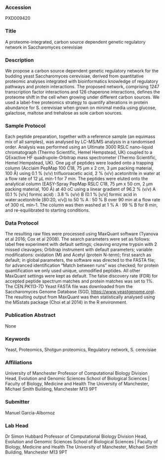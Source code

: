 ### Accession
PXD009420

### Title
A proteome-integrated, carbon source dependent genetic regulatory network in Saccharomyces cerevisiae

### Description
We propose a carbon source dependent genetic regulatory network for the budding yeast Saccharomyces cerevisiae, derived from quantitative proteomic analyses integrated with bioinformatics knowledge of regulatory pathways and protein interactions. The proposed network, comprising 1247 transcription factor interactions and 126 chaperone interactions, defines the proteome shift in the cell when growing under different carbon sources. We used a label-free proteomics strategy to quantify alterations in protein abundance for S. cerevisiae when grown on minimal media using glucose, galactose, maltose and trehalose as sole carbon sources.

### Sample Protocol
Each peptide preparation, together with a reference sample (an equimass mix of all samples), was analysed by LC-MS/MS analysis in a randomised order. Analysis was performed using an Ultimate 3000 RSLC nano-liquid chromatograph (Thermo Scientific, Hemel Hempstead, UK) coupled to a QExactive HF quadrupole-Orbitrap mass spectrometer (Thermo Scientific, Hemel Hempstead, UK). One µg of peptides were loaded onto a trapping column (Acclaim PepMap 100 C18, 75 µm x 2 cm, 3 µm packing material, 100 Å) using 0.1 % (v/v) trifluoroacetic acid, 2 % (v/v) acetonitrile in water at a flow rate of 12 µL min-1 for 7 min. The peptides were eluted onto the analytical column (EASY-Spray PepMap RSLC C18, 75 µm x 50 cm, 2 µm packing material, 100 Å) at 40 oC using a linear gradient of 96.2 % (v/v) A (0.1 % [v/v] formic acid) : 3.8 % (v/v) B (0.1 % [v/v] formic acid in water:acetonitrile [80:20, v/v]) to 50 % A : 50 % B over 90 min at a flow rate of 300 nL min-1. The column was then washed at 1 % A : 99 % B for 8 min, and re-equilibrated to starting conditions.

### Data Protocol
The resulting raw files were processed using MaxQuant software (Tyanova et al 2016; Cox et al 2008). The search parameters were set as follows: label free experiment with default settings; cleaving enzyme trypsin with 2 missed cleavages; Orbitrap instrument with default parameters; variable modifications: oxidation (M) and Acetyl (protein N-term); first search as default; in global parameters, the software was directed to the FASTA file; for advanced identification “Match between runs” was checked; for protein quantification we only used unique, unmodified peptides. All other MaxQuant settings were kept as default. The false discovery rate (FDR) for accepted peptide spectrum matches and protein matches was set to 1%. The CEN.PK113-7D Yeast FASTA file was downloaded from the Saccharomyces Genome Database (SGD, https://www.yeastgenome.org). The resulting output from MaxQuant was then statistically analysed using the MSstats package (Choi et al 2014) in the R environment.

### Publication Abstract
None

### Keywords
Yeast, Proteomics, Shotgun proteomics, Regulatory network, S. cerevisiae

### Affiliations
University of Manchester
Professor of Computational Biology  Division Head, Evolution and Genomic Sciences  School of Biological Sciences | Faculty of Biology, Medicine and Health The University of Manchester, Michael Smith Building, Manchester M13 9PT

### Submitter
Manuel Garcia-Albornoz

### Lab Head
Dr Simon Hubbard
Professor of Computational Biology  Division Head, Evolution and Genomic Sciences  School of Biological Sciences | Faculty of Biology, Medicine and Health The University of Manchester, Michael Smith Building, Manchester M13 9PT


